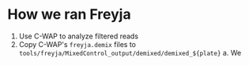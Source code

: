 # How we ran Freyja

1. Use C-WAP to analyze filtered reads
2. Copy C-WAP's `freyja.demix` files to `tools/freyja/MixedControl_output/demixed/demixed_${plate}`
   a. We 